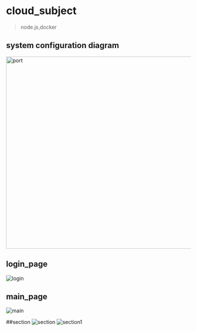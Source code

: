 # cloud_subject

> node.js,docker 

## system configuration diagram
<img width="524" alt="port" src="https://github.com/rriakang/cloud_subject/assets/90817403/16c11947-c706-4448-b88a-9551a21dc8b1">


## login_page
![login](https://github.com/rriakang/cloud_subject/assets/90817403/979c2086-027e-4fa2-a8cf-5c5873c8f65d)


## main_page
![main](https://github.com/rriakang/cloud_subject/assets/90817403/66c319ca-67fe-4c71-bc38-06dd22e56292)


##section
![section](https://github.com/rriakang/cloud_subject/assets/90817403/f665c380-f097-4e10-a017-09359e35a9fe)
![section1](https://github.com/rriakang/cloud_subject/assets/90817403/1a01559a-6b00-49f1-85d1-7bc818ba2f15)
